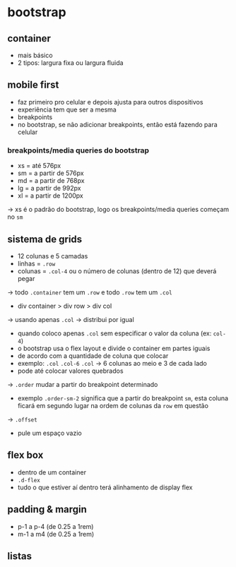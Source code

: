 # bootstrap

## container

- mais básico
- 2 tipos: largura fixa ou largura fluida

## mobile first

- faz primeiro pro celular e depois ajusta para outros dispositivos
- experiência tem que ser a mesma
- breakpoints
- no bootstrap, se não adicionar breakpoints, então está fazendo para celular

### breakpoints/media queries do bootstrap

- xs = até 576px 
- sm = a partir de 576px
- md = a partir de 768px
- lg = a partir de 992px
- xl = a partir de 1200px

-> xs é o padrão do bootstrap, logo os breakpoints/media queries começam no `sm`

## sistema de grids

- 12 colunas e 5 camadas
- linhas = `.row`
- colunas = `.col-4` ou o número de colunas (dentro de 12) que deverá pegar

-> todo `.container` tem um `.row` e todo `.row` tem um `.col`

- div container > div row > div col

-> usando apenas `.col` -> distribui por igual 

- quando coloco apenas `.col` sem especificar o valor da coluna (ex: `col-4`)
- o bootstrap usa o flex layout e divide o container em partes iguais
- de acordo com a quantidade de coluna que colocar
- exemplo: `.col` `.col-6` `.col` -> 6 colunas ao meio e 3 de cada lado
- pode até colocar valores quebrados

-> `.order` mudar a partir do breakpoint determinado
- exemplo `.order-sm-2` significa que a partir do breakpoint `sm`, esta coluna ficará em segundo lugar na ordem de colunas da `row` em questão

-> `.offset`
- pule um espaço vazio

## flex box

- dentro de um container
- `.d-flex`
- tudo o que estiver aí dentro terá alinhamento de display flex

## padding & margin

- p-1 a p-4 (de 0.25 a 1rem)
- m-1 a m4 (de 0.25 a 1rem)

## listas


